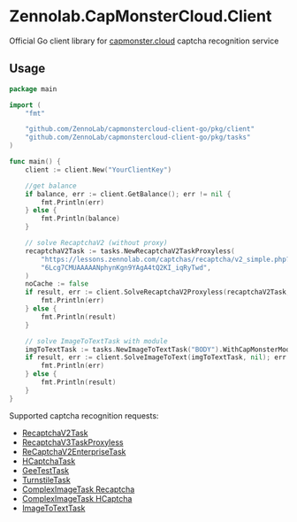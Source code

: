 # Zennolab.CapMonsterCloud.Client

Official Go client library for [capmonster.cloud](https://capmonster.cloud/) captcha recognition service

## Usage
```go
package main

import (
	"fmt"

	"github.com/ZennoLab/capmonstercloud-client-go/pkg/client"
	"github.com/ZennoLab/capmonstercloud-client-go/pkg/tasks"
)

func main() {
	client := client.New("YourClientKey")

	//get balance
	if balance, err := client.GetBalance(); err != nil {
		fmt.Println(err)
	} else {
		fmt.Println(balance)
	}

	// solve RecaptchaV2 (without proxy)
	recaptchaV2Task := tasks.NewRecaptchaV2TaskProxyless(
		"https://lessons.zennolab.com/captchas/recaptcha/v2_simple.php?level=high",
		"6Lcg7CMUAAAAANphynKgn9YAgA4tQ2KI_iqRyTwd",
	)
	noCache := false
	if result, err := client.SolveRecaptchaV2Proxyless(recaptchaV2Task, noCache, nil); err != nil {
		fmt.Println(err)
	} else {
		fmt.Println(result)
	}

	// solve ImageToTextTask with module
	imgToTextTask := tasks.NewImageToTextTask("BODY").WithCapMonsterModule(tasks.CapMonsterModuleGoogle)
	if result, err := client.SolveImageToText(imgToTextTask, nil); err != nil {
		fmt.Println(err)
	} else {
		fmt.Println(result)
	}
}
```
Supported captcha recognition requests:

- [RecaptchaV2Task](https://zenno.link/doc-recaptcha2-en)
- [RecaptchaV3TaskProxyless](https://zenno.link/doc-recaptcha3-en)
- [ReCaptchaV2EnterpriseTask](https://zenno.link/doc-recaptcha2e-en)
- [HCaptchaTask](https://zenno.link/doc-hcaptcha-en)
- [GeeTestTask](https://zenno.link/doc-geetest-en)
- [TurnstileTask](https://zenno.link/doc-turnstile-en)
- [ComplexImageTask Recaptcha](https://zenno.link/doc-complextask-rc-en)
- [ComplexImageTask HCaptcha](https://zenno.link/doc-complextask-hc-en)
- [ImageToTextTask](https://zenno.link/doc-ImageToTextTask-en)
